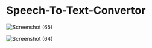 # Speech-To-Text-Convertor

![Screenshot (65)](https://user-images.githubusercontent.com/83161515/213300654-42785fe3-0ae8-49fb-a32d-8bacbd3eb0e4.png)

![Screenshot (64)](https://user-images.githubusercontent.com/83161515/213300663-225bcba1-9a79-4599-915f-d04857c5b55a.png)
